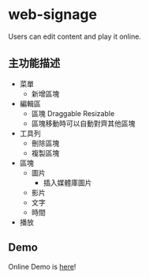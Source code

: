 # web-signage
Users can edit content and play it online.

## 主功能描述

* 菜單
  * 新增區塊
* 編輯區
  * 區塊 Draggable Resizable
  * 區塊移動時可以自動對齊其他區塊
* 工具列
  * 刪除區塊
  * 複製區塊
* 區塊
  * 圖片
    * 插入媒體庫圖片 
  * 影片
  * 文字
  * 時間
* 播放

## Demo

Online Demo is [here](https://mujungho.github.io/web-signage/)!
